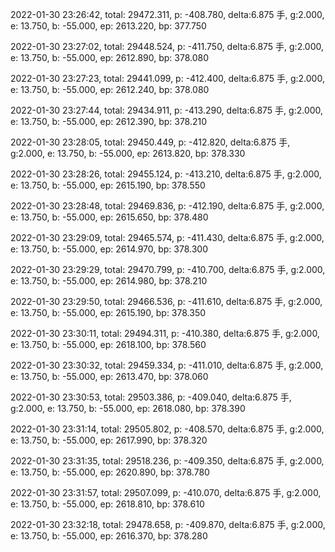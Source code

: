 2022-01-30 23:26:42, total: 29472.311, p: -408.780, delta:6.875 手, g:2.000, e: 13.750, b: -55.000, ep: 2613.220, bp: 377.750

2022-01-30 23:27:02, total: 29448.524, p: -411.750, delta:6.875 手, g:2.000, e: 13.750, b: -55.000, ep: 2612.890, bp: 378.080

2022-01-30 23:27:23, total: 29441.099, p: -412.400, delta:6.875 手, g:2.000, e: 13.750, b: -55.000, ep: 2612.240, bp: 378.080

2022-01-30 23:27:44, total: 29434.911, p: -413.290, delta:6.875 手, g:2.000, e: 13.750, b: -55.000, ep: 2612.390, bp: 378.210

2022-01-30 23:28:05, total: 29450.449, p: -412.820, delta:6.875 手, g:2.000, e: 13.750, b: -55.000, ep: 2613.820, bp: 378.330

2022-01-30 23:28:26, total: 29455.124, p: -413.210, delta:6.875 手, g:2.000, e: 13.750, b: -55.000, ep: 2615.190, bp: 378.550

2022-01-30 23:28:48, total: 29469.836, p: -412.190, delta:6.875 手, g:2.000, e: 13.750, b: -55.000, ep: 2615.650, bp: 378.480

2022-01-30 23:29:09, total: 29465.574, p: -411.430, delta:6.875 手, g:2.000, e: 13.750, b: -55.000, ep: 2614.970, bp: 378.300

2022-01-30 23:29:29, total: 29470.799, p: -410.700, delta:6.875 手, g:2.000, e: 13.750, b: -55.000, ep: 2614.980, bp: 378.210

2022-01-30 23:29:50, total: 29466.536, p: -411.610, delta:6.875 手, g:2.000, e: 13.750, b: -55.000, ep: 2615.190, bp: 378.350

2022-01-30 23:30:11, total: 29494.311, p: -410.380, delta:6.875 手, g:2.000, e: 13.750, b: -55.000, ep: 2618.100, bp: 378.560

2022-01-30 23:30:32, total: 29459.334, p: -411.010, delta:6.875 手, g:2.000, e: 13.750, b: -55.000, ep: 2613.470, bp: 378.060

2022-01-30 23:30:53, total: 29503.386, p: -409.040, delta:6.875 手, g:2.000, e: 13.750, b: -55.000, ep: 2618.080, bp: 378.390

2022-01-30 23:31:14, total: 29505.802, p: -408.570, delta:6.875 手, g:2.000, e: 13.750, b: -55.000, ep: 2617.990, bp: 378.320

2022-01-30 23:31:35, total: 29518.236, p: -409.350, delta:6.875 手, g:2.000, e: 13.750, b: -55.000, ep: 2620.890, bp: 378.780

2022-01-30 23:31:57, total: 29507.099, p: -410.070, delta:6.875 手, g:2.000, e: 13.750, b: -55.000, ep: 2618.810, bp: 378.610

2022-01-30 23:32:18, total: 29478.658, p: -409.870, delta:6.875 手, g:2.000, e: 13.750, b: -55.000, ep: 2616.370, bp: 378.280